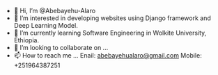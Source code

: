 - 👋 Hi, I’m @Abebayehu-Alaro
- 👀 I’m interested in developing websites using Django framework and Deep Learning Model.
- 🌱 I’m currently learning Software Engineering in Wolkite University, Ethiopia.
- 💞️ I’m looking to collaborate on ...
- 📫 How to reach me ...
Enail: abebayehualaro@gmail.com
Mobile: +251964387251
<!---
Abebayehu-Alaro/Abebayehu-Alaro is a ✨ special ✨ repository because its `README.md` (this file) appears on your GitHub profile.
You can click the Preview link to take a look at your changes.
--->
